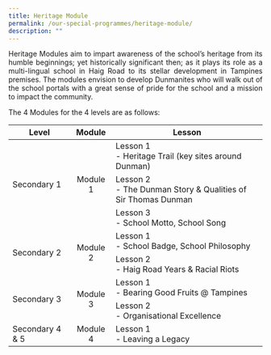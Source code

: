 ```yaml
---
title: Heritage Module
permalink: /our-special-programmes/heritage-module/
description: ""
---
```

<p style="text-align: justify;">Heritage Modules aim to impart awareness of the school’s heritage from its humble beginnings; yet historically significant then; as it plays its role as a multi-lingual school in Haig Road to its stellar development in Tampines premises. The modules envision to develop Dunmanites who will walk out of the school portals with a great sense of pride for the school and a mission to impact the community.</p>

The 4 Modules for the 4 levels are as follows:

<table>
<thead>
  <tr>
    <th style="text-align: center;">Level</th>
    <th style="text-align: center;">Module</th>
    <th style="text-align: center;">Lesson</th>
  </tr>
</thead>
<tbody>
  <tr>
    <td rowspan="3">Secondary 1</td>
    <td rowspan="3" style="text-align: center;">Module 1</td>
    <td>Lesson 1<br>- Heritage Trail (key sites around Dunman)</td>
  </tr>
  <tr>
    <td>Lesson 2<br>- The Dunman Story &amp; Qualities of Sir Thomas Dunman</td>
  </tr>
  <tr>
    <td>Lesson 3<br>- School Motto, School Song</td>
  </tr>
  <tr>
    <td rowspan="2">Secondary 2</td>
    <td rowspan="2" style="text-align: center;">Module 2</td>
    <td>Lesson 1<br>- School Badge, School Philosophy</td>
  </tr>
  <tr>
    <td>Lesson 2<br>- Haig Road Years &amp; Racial Riots</td>
  </tr>
  <tr>
    <td rowspan="2">Secondary 3</td>
    <td rowspan="2" style="text-align: center;">Module 3</td>
    <td>Lesson 1<br>- Bearing Good Fruits @ Tampines</td>
  </tr>
  <tr>
    <td>Lesson 2<br>- Organisational Excellence</td>
  </tr>
  <tr>
    <td>Secondary 4 &amp; 5</td>
    <td style="text-align: center;">Module 4</td>
    <td>Lesson 1<br>- Leaving a Legacy</td>
  </tr>
</tbody>
</table>